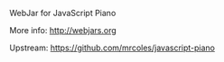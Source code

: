 WebJar for JavaScript Piano

More info: http://webjars.org

Upstream: https://github.com/mrcoles/javascript-piano
